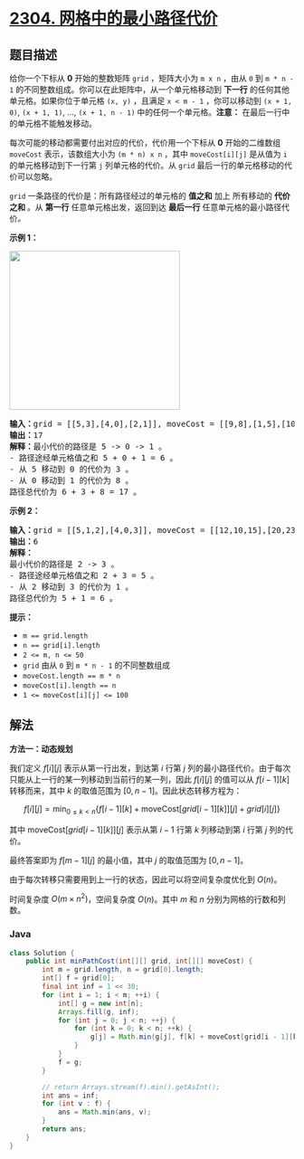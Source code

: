 # [2304. 网格中的最小路径代价](https://leetcode.cn/problems/minimum-path-cost-in-a-grid)

## 题目描述

<p>给你一个下标从 <strong>0</strong> 开始的整数矩阵&nbsp;<code>grid</code> ，矩阵大小为 <code>m x n</code> ，由从 <code>0</code> 到 <code>m * n - 1</code> 的不同整数组成。你可以在此矩阵中，从一个单元格移动到 <strong>下一行</strong> 的任何其他单元格。如果你位于单元格 <code>(x, y)</code> ，且满足 <code>x &lt; m - 1</code> ，你可以移动到 <code>(x + 1, 0)</code>, <code>(x + 1, 1)</code>, ..., <code>(x + 1, n - 1)</code><strong> </strong>中的任何一个单元格。<strong>注意：</strong>&nbsp;在最后一行中的单元格不能触发移动。</p>

<p>每次可能的移动都需要付出对应的代价，代价用一个下标从 <strong>0</strong> 开始的二维数组 <code>moveCost</code> 表示，该数组大小为 <code>(m * n) x n</code> ，其中 <code>moveCost[i][j]</code> 是从值为 <code>i</code> 的单元格移动到下一行第 <code>j</code> 列单元格的代价。从&nbsp;<code>grid</code> 最后一行的单元格移动的代价可以忽略。</p>

<p><code>grid</code> 一条路径的代价是：所有路径经过的单元格的 <strong>值之和</strong> 加上 所有移动的 <strong>代价之和 </strong>。从 <strong>第一行</strong> 任意单元格出发，返回到达 <strong>最后一行</strong> 任意单元格的最小路径代价<em>。</em></p>

<p><strong>示例 1：</strong></p>

<p><img alt="" src="https://gcore.jsdelivr.net/gh/doocs/leetcode@main/solution/2300-2399/2304.Minimum%20Path%20Cost%20in%20a%20Grid/images/griddrawio-2.png" style="width: 301px; height: 281px;" /></p>

<pre>
<strong>输入：</strong>grid = [[5,3],[4,0],[2,1]], moveCost = [[9,8],[1,5],[10,12],[18,6],[2,4],[14,3]]
<strong>输出：</strong>17
<strong>解释：</strong>最小代价的路径是 5 -&gt; 0 -&gt; 1 。
- 路径途经单元格值之和 5 + 0 + 1 = 6 。
- 从 5 移动到 0 的代价为 3 。
- 从 0 移动到 1 的代价为 8 。
路径总代价为 6 + 3 + 8 = 17 。
</pre>

<p><strong>示例 2：</strong></p>

<pre>
<strong>输入：</strong>grid = [[5,1,2],[4,0,3]], moveCost = [[12,10,15],[20,23,8],[21,7,1],[8,1,13],[9,10,25],[5,3,2]]
<strong>输出：</strong>6
<strong>解释：</strong>
最小代价的路径是 2 -&gt; 3 。 
- 路径途经单元格值之和 2 + 3 = 5 。 
- 从 2 移动到 3 的代价为 1 。 
路径总代价为 5 + 1 = 6 。</pre>

<p><strong>提示：</strong></p>

<ul>
	<li><code>m == grid.length</code></li>
	<li><code>n == grid[i].length</code></li>
	<li><code>2 &lt;= m, n &lt;= 50</code></li>
	<li><code>grid</code> 由从 <code>0</code> 到 <code>m * n - 1</code> 的不同整数组成</li>
	<li><code>moveCost.length == m * n</code></li>
	<li><code>moveCost[i].length == n</code></li>
	<li><code>1 &lt;= moveCost[i][j] &lt;= 100</code></li>
</ul>

## 解法

**方法一：动态规划**

我们定义 $f[i][j]$ 表示从第一行出发，到达第 $i$ 行第 $j$ 列的最小路径代价。由于每次只能从上一行的某一列移动到当前行的某一列，因此 $f[i][j]$ 的值可以从 $f[i - 1][k]$ 转移而来，其中 $k$ 的取值范围为 $[0, n - 1]$。因此状态转移方程为：

$$
f[i][j] = \min_{0 \leq k < n} \{f[i - 1][k] + \text{moveCost}[grid[i - 1][k]][j] + grid[i][j]\}
$$

其中 $\text{moveCost}[grid[i - 1][k]][j]$ 表示从第 $i - 1$ 行第 $k$ 列移动到第 $i$ 行第 $j$ 列的代价。

最终答案即为 $f[m - 1][j]$ 的最小值，其中 $j$ 的取值范围为 $[0, n - 1]$。

由于每次转移只需要用到上一行的状态，因此可以将空间复杂度优化到 $O(n)$。

时间复杂度 $O(m \times n^2)$，空间复杂度 $O(n)$。其中 $m$ 和 $n$ 分别为网格的行数和列数。

### **Java**

```java
class Solution {
    public int minPathCost(int[][] grid, int[][] moveCost) {
        int m = grid.length, n = grid[0].length;
        int[] f = grid[0];
        final int inf = 1 << 30;
        for (int i = 1; i < m; ++i) {
            int[] g = new int[n];
            Arrays.fill(g, inf);
            for (int j = 0; j < n; ++j) {
                for (int k = 0; k < n; ++k) {
                    g[j] = Math.min(g[j], f[k] + moveCost[grid[i - 1][k]][j] + grid[i][j]);
                }
            }
            f = g;
        }

        // return Arrays.stream(f).min().getAsInt();
        int ans = inf;
        for (int v : f) {
            ans = Math.min(ans, v);
        }
        return ans;
    }
}
```
